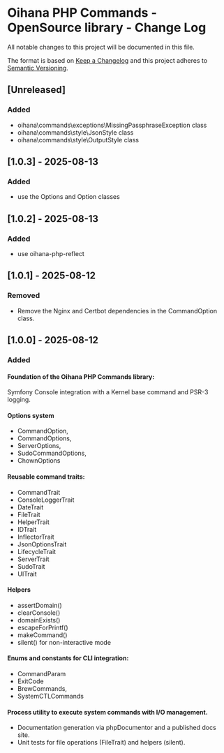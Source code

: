 # Oihana PHP Commands - OpenSource library - Change Log

All notable changes to this project will be documented in this file.

The format is based on [Keep a Changelog](http://keepachangelog.com/) and this project adheres to [Semantic Versioning](http://semver.org/).

## [Unreleased]

### Added

- oihana\commands\exceptions\MissingPassphraseException class
- oihana\commands\style\JsonStyle class
- oihana\commands\style\OutputStyle class

## [1.0.3] - 2025-08-13

### Added
- use the Options and Option classes

## [1.0.2] - 2025-08-13

### Added
- use oihana-php-reflect

## [1.0.1] - 2025-08-12

### Removed
- Remove the Nginx and Certbot dependencies in the CommandOption class. 

## [1.0.0] - 2025-08-12

### Added

#### Foundation of the Oihana PHP Commands library:
Symfony Console integration with a Kernel base command and PSR-3 logging. 
  
#### Options system

  - CommandOption, 
  - CommandOptions, 
  - ServerOptions, 
  - SudoCommandOptions, 
  - ChownOptions

#### Reusable command traits: 

- CommandTrait
- ConsoleLoggerTrait 
- DateTrait 
- FileTrait
- HelperTrait
- IDTrait
- InflectorTrait 
- JsonOptionsTrait
- LifecycleTrait 
- ServerTrait
- SudoTrait
- UITrait

#### Helpers

  - assertDomain() 
  - clearConsole() 
  - domainExists() 
  - escapeForPrintf() 
  - makeCommand() 
  - silent() for non-interactive mode
 
#### Enums and constants for CLI integration:

- CommandParam 
- ExitCode
- BrewCommands, 
- SystemCTLCommands

#### Process utility to execute system commands with I/O management.
- Documentation generation via phpDocumentor and a published docs site.
- Unit tests for file operations (FileTrait) and helpers (silent).

